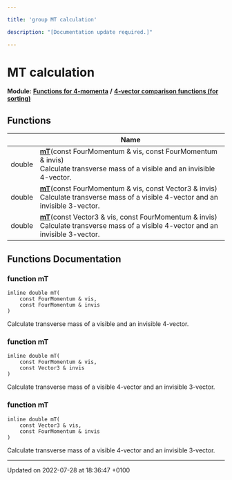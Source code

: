 ```yaml
---

title: 'group MT calculation'

description: "[Documentation update required.]"

---
```


# MT calculation

**Module:** **[Functions for 4-momenta](/documentation/code/modules/group__momutils/)** **/** **[4-vector comparison functions (for sorting)](/documentation/code/modules/group__momutils__cmp/)**



## Functions

|                | Name           |
| -------------- | -------------- |
| double | **[mT](/documentation/code/modules/group__momutils__mt/#function-mt)**(const FourMomentum & vis, const FourMomentum & invis)<br>Calculate transverse mass of a visible and an invisible 4-vector.  |
| double | **[mT](/documentation/code/modules/group__momutils__mt/#function-mt)**(const FourMomentum & vis, const Vector3 & invis)<br>Calculate transverse mass of a visible 4-vector and an invisible 3-vector.  |
| double | **[mT](/documentation/code/modules/group__momutils__mt/#function-mt)**(const Vector3 & vis, const FourMomentum & invis)<br>Calculate transverse mass of a visible 4-vector and an invisible 3-vector.  |


## Functions Documentation

### function mT

```
inline double mT(
    const FourMomentum & vis,
    const FourMomentum & invis
)
```

Calculate transverse mass of a visible and an invisible 4-vector. 

### function mT

```
inline double mT(
    const FourMomentum & vis,
    const Vector3 & invis
)
```

Calculate transverse mass of a visible 4-vector and an invisible 3-vector. 

### function mT

```
inline double mT(
    const Vector3 & vis,
    const FourMomentum & invis
)
```

Calculate transverse mass of a visible 4-vector and an invisible 3-vector. 





-------------------------------

Updated on 2022-07-28 at 18:36:47 +0100
